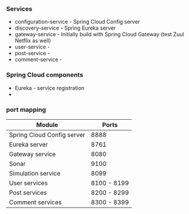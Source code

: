 ### Services

- configuration-service - Spring Cloud Config server
- discovery-service - Spring Eureka server
- gateway-service - Initially build with Spring Cloud Gateway (test Zuul Netflix as well)
- user-service - 
- post-service - 
- comment-service - 

### Spring Cloud components

- Eureka - service registration
- 

### port mapping

|Module|Ports|
|------|-----|
|Spring Cloud Config server|8888|
|Eureka server|8761|
|Gateway service|8080|
|Sonar|9100|
|Simulation service|8099|
|User services|8100 - 8199|
|Post services|8200 - 8299|
|Comment services|8300 - 8399|
